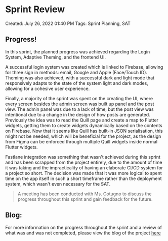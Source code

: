 # Sprint Review

Created: July 26, 2022 01:40 PM
Tags: Sprint Planning, SAT

## Progress!

In this sprint, the planned progress was achieved regarding the Login System, Adaptive Theming, and the frontend UI.

A successful login system was created which is linked to Firebase, allowing for three sign in methods: email, Google and
Apple (Face/Touch ID). Theming was also achieved, with a successful dark and light mode that responsively adapts to the
state of the system light and dark modes, allowing for a cohesive user experience.

Finally, a majority of the sprint was spent on the creating the UI, where every screen besides the admin screen was
built up panel and the post view. The admin panel was due to a lack of time, but the post view was intentional due to a
change in the design of how posts are generated. Previously the idea was to read the Quill page and create a map to
Flutter widgets, getting them to create widgets dynamically based on the contents on Firebase. Now that it seems like
Quill has built-in JSON serialisation, this might not be needed, which will be beneficial for the project, as the design
from Figma can be enforced through multiple Quill widgets inside normal Flutter widgets.

Fastlane integration was something that wasn't achieved during this sprint and has been scrapped from the project
entirely, due to the amount of time it was taking and the impracticality of having an elaborate CI/CD system for a
project so short. The decision was made that it was more logical to spent time on the app itself in such a short
timeframe rather than the deployment system, which wasn't even necessary for the SAT.

> A meeting has been conducted with Ms. Cotugno to discuss the progress throughout this sprint and gain feedback for the
> future.

## Blog:

For more information on the progress throughout the sprint and a review of what was and was not completed, please view
the blog of the project [here](https://garv-shah.vercel.app)
